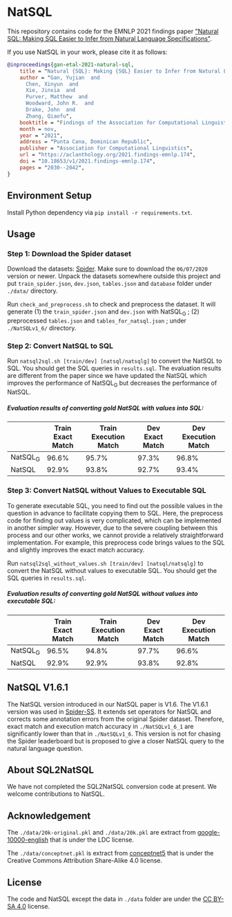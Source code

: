 # NatSQL
This repository contains code for the EMNLP 2021 findings paper ["Natural SQL: Making SQL Easier to Infer from Natural Language Specifications"](https://arxiv.org/abs/2109.05153).

If you use NatSQL in your work, please cite it as follows:
``` bibtex
@inproceedings{gan-etal-2021-natural-sql,
    title = "Natural {SQL}: Making {SQL} Easier to Infer from Natural Language Specifications",
    author = "Gan, Yujian  and
      Chen, Xinyun  and
      Xie, Jinxia  and
      Purver, Matthew  and
      Woodward, John R.  and
      Drake, John  and
      Zhang, Qiaofu",
    booktitle = "Findings of the Association for Computational Linguistics: EMNLP 2021",
    month = nov,
    year = "2021",
    address = "Punta Cana, Dominican Republic",
    publisher = "Association for Computational Linguistics",
    url = "https://aclanthology.org/2021.findings-emnlp.174",
    doi = "10.18653/v1/2021.findings-emnlp.174",
    pages = "2030--2042",
}
```

## Environment Setup

Install Python dependency via `pip install -r requirements.txt`.





## Usage

### Step 1: Download the Spider dataset

Download the datasets: [Spider](https://yale-lily.github.io/spider). Make sure to download the `06/07/2020` version or newer.
Unpack the datasets somewhere outside this project and put `train_spider.json`, `dev.json`,  `tables.json` and `database` folder under `./data/` directory.

Run `check_and_preprocess.sh` to check and preprocess the dataset. It will generate (1) the `train_spider.json` and `dev.json` with NatSQL<sub>G</sub> ; (2) preprocessed `tables.json` and `tables_for_natsql.json` ; under  `./NatSQLv1_6/` directory. 


### Step 2: Convert NatSQL to SQL

Run `natsql2sql.sh [train/dev] [natsql/natsqlg]` to convert the NatSQL to SQL.
You should get the SQL queries in `results.sql`.  The evaluation results are different from the paper since we have updated the NatSQL which improves the performance of NatSQL<sub>G</sub> but decreases the performance of NatSQL.

##### Evaluation results of converting gold NatSQL with values into SQL:
|    | Train <br /> Exact Match |  Train<br /> Execution Match  | Dev<br /> Exact Match  | Dev<br /> Execution Match  |
| ----------- | ------------------------------------- | -------------------------------------- |-------------------------------------- |-------------------------------------- |
| NatSQL<sub>G</sub>    | 96.6%                        | 95.7%                      |  97.3%                        | 96.8%                      | 
| NatSQL | 92.9%                          | 93.8%                      |  92.7%                        | 93.4%                      | 


### Step 3: Convert NatSQL without Values to Executable SQL

To generate executable SQL, you need to find out the possible values in the question in advance to facilitate copying them to SQL.
Here, the preprocess code for finding out values is very complicated, which can be implemented in another simpler way. However, due to the severe coupling between this process and our other works, we cannot provide a relatively straightforward implementation.
For example, this preprocess code brings values to the SQL and slightly improves the exact match accuracy.


Run `natsql2sql_without_values.sh [train/dev] [natsql/natsqlg]` to convert the NatSQL without values to executable SQL. You should get the SQL queries in `results.sql`. 


##### Evaluation results of converting gold NatSQL without values into executable SQL:
|    | Train <br /> Exact Match |  Train<br /> Execution Match  | Dev<br /> Exact Match  | Dev<br /> Execution Match  |
| ----------- | ------------------------------------- | -------------------------------------- |-------------------------------------- |-------------------------------------- |
| NatSQL<sub>G</sub>    | 96.5%                        | 94.8%                      |  97.7%                        | 96.6%                      | 
| NatSQL | 92.9%                          | 92.9%                      |  93.8%                        | 92.8%                      | 




## NatSQL V1.6.1
The NatSQL version introduced in our NatSQL paper is V1.6.
The V1.6.1 version was used in [Spider-SS](https://github.com/ygan/SpiderSS-SpiderCG).
It extends set operators for NatSQL and corrects some annotation errors from the original Spider dataset. Therefore, exact match and execution match accuracy in `./NatSQLv1_6_1` are significantly lower than that in `./NatSQLv1_6`.
This version is not for chasing the Spider leaderboard but is proposed to give a closer NatSQL query to the natural language question.


## About SQL2NatSQL
We have not completed the SQL2NatSQL conversion code at present. We welcome contributions to NatSQL.


## Acknowledgement
The `./data/20k-original.pkl` and `./data/20k.pkl` are extract from [google-10000-english](https://github.com/first20hours/google-10000-english) that is under the LDC license.

The `./data/conceptnet.pkl` is extract from [conceptnet5](https://github.com/commonsense/conceptnet5) that is under the Creative Commons Attribution Share-Alike 4.0 license.


## License
The code and NatSQL except the data in `./data` folder are under the [CC BY-SA 4.0](https://creativecommons.org/licenses/by-sa/4.0/legalcode) license.